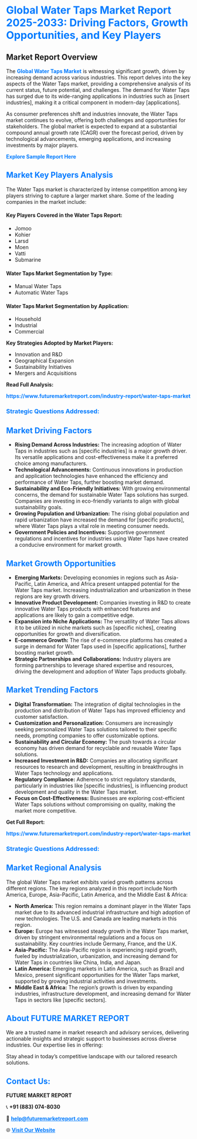 <h1 style="color: #007BFF;">Global Water Taps Market Report 2025-2033: Driving Factors, Growth Opportunities, and Key Players</h1>

<section id="overview">
<h2>Market Report Overview</h2>
<p>The <a href="https://www.futuremarketreport.com/industry-report/water-taps-market" style="color: #007BFF; text-decoration: none;"><strong>Global Water Taps Market</strong></a> is witnessing significant growth, driven by increasing demand across various industries. This report delves into the key aspects of the Water Taps market, providing a comprehensive analysis of its current status, future potential, and challenges. The demand for Water Taps has surged due to its wide-ranging applications in industries such as [insert industries], making it a critical component in modern-day [applications].</p>
<p>As consumer preferences shift and industries innovate, the Water Taps market continues to evolve, offering both challenges and opportunities for stakeholders. The global market is expected to expand at a substantial compound annual growth rate (CAGR) over the forecast period, driven by technological advancements, emerging applications, and increasing investments by major players.</p>
</section>

<section id="overview">
<p><a href="https://www.futuremarketreport.com/request-sample/reportId=88178" style="color: #007BFF; text-decoration: none;"><strong>Explore Sample Report Here</strong></a></p>
</section>

<section id="key-players">
<h2 style="color: #007BFF;">Market Key Players Analysis</h2>
<p>The Water Taps market is characterized by intense competition among key players striving to capture a larger market share. Some of the leading companies in the market include:</p>
<h4>Key Players Covered in the Water Taps Report:</h4>
<ul><li>Jomoo</li><li>Kohier</li><li>Larsd</li><li>Moen</li><li>Vatti</li><li>Submarine</li></ul>
<h4>Water Taps Market Segmentation by Type:</h4>
<ul><li>Manual Water Taps</li><li>Automatic Water Taps</li></ul>

<h4>Water Taps Market Segmentation by Application:</h4>
<ul><li>Household</li><li>Industrial</li><li>Commercial</li></ul>
<p><strong>Key Strategies Adopted by Market Players:</strong></p>
<ul>
<li>Innovation and R&D</li>
<li>Geographical Expansion</li>
<li>Sustainability Initiatives</li>
<li>Mergers and Acquisitions</li>
</ul>
</section>

<section>
<p><strong>Read Full Analysis: </strong></p><a href="https://www.futuremarketreport.com/industry-report/water-taps-market" style="color: #007BFF; text-decoration: none;"><strong>https://www.futuremarketreport.com/industry-report/water-taps-market</strong></a>
<h3 style="color: #007BFF;">Strategic Questions Addressed:</h3>
</section>

<section id="driving-factors">
<h2 style="color: #007BFF;">Market Driving Factors</h2>
<ul>
<li><strong>Rising Demand Across Industries:</strong> The increasing adoption of Water Taps in industries such as [specific industries] is a major growth driver. Its versatile applications and cost-effectiveness make it a preferred choice among manufacturers.</li>
<li><strong>Technological Advancements:</strong> Continuous innovations in production and application technologies have enhanced the efficiency and performance of Water Taps, further boosting market demand.</li>
<li><strong>Sustainability and Eco-Friendly Initiatives:</strong> With growing environmental concerns, the demand for sustainable Water Taps solutions has surged. Companies are investing in eco-friendly variants to align with global sustainability goals.</li>
<li><strong>Growing Population and Urbanization:</strong> The rising global population and rapid urbanization have increased the demand for [specific products], where Water Taps plays a vital role in meeting consumer needs.</li>
<li><strong>Government Policies and Incentives:</strong> Supportive government regulations and incentives for industries using Water Taps have created a conducive environment for market growth.</li>
</ul>
</section>

<section id="growth-opportunities">
<h2 style="color: #007BFF;">Market Growth Opportunities</h2>
<ul>
<li><strong>Emerging Markets:</strong> Developing economies in regions such as Asia-Pacific, Latin America, and Africa present untapped potential for the Water Taps market. Increasing industrialization and urbanization in these regions are key growth drivers.</li>
<li><strong>Innovative Product Development:</strong> Companies investing in R&D to create innovative Water Taps products with enhanced features and applications are likely to gain a competitive edge.</li>
<li><strong>Expansion into Niche Applications:</strong> The versatility of Water Taps allows it to be utilized in niche markets such as [specific niches], creating opportunities for growth and diversification.</li>
<li><strong>E-commerce Growth:</strong> The rise of e-commerce platforms has created a surge in demand for Water Taps used in [specific applications], further boosting market growth.</li>
<li><strong>Strategic Partnerships and Collaborations:</strong> Industry players are forming partnerships to leverage shared expertise and resources, driving the development and adoption of Water Taps products globally.</li>
</ul>
</section>

<section id="trending-factors">
<h2 style="color: #007BFF;">Market Trending Factors</h2>
<ul>
<li><strong>Digital Transformation:</strong> The integration of digital technologies in the production and distribution of Water Taps has improved efficiency and customer satisfaction.</li>
<li><strong>Customization and Personalization:</strong> Consumers are increasingly seeking personalized Water Taps solutions tailored to their specific needs, prompting companies to offer customizable options.</li>
<li><strong>Sustainability and Circular Economy:</strong> The push towards a circular economy has driven demand for recyclable and reusable Water Taps solutions.</li>
<li><strong>Increased Investment in R&D:</strong> Companies are allocating significant resources to research and development, resulting in breakthroughs in Water Taps technology and applications.</li>
<li><strong>Regulatory Compliance:</strong> Adherence to strict regulatory standards, particularly in industries like [specific industries], is influencing product development and quality in the Water Taps market.</li>
<li><strong>Focus on Cost-Effectiveness:</strong> Businesses are exploring cost-efficient Water Taps solutions without compromising on quality, making the market more competitive.</li>
</ul>
</section>

<section>
<p><strong>Get Full Report: </strong></p><a href="https://www.futuremarketreport.com/industry-report/water-taps-market" style="color: #007BFF; text-decoration: none;"><strong>https://www.futuremarketreport.com/industry-report/water-taps-market</strong></a>
<h3 style="color: #007BFF;">Strategic Questions Addressed:</h3>
</section>


<section id="regional-analysis">
<h2 style="color: #007BFF;">Market Regional Analysis</h2>
<p>The global Water Taps market exhibits varied growth patterns across different regions. The key regions analyzed in this report include North America, Europe, Asia-Pacific, Latin America, and the Middle East & Africa:</p>
<ul>
<li><strong>North America:</strong> This region remains a dominant player in the Water Taps market due to its advanced industrial infrastructure and high adoption of new technologies. The U.S. and Canada are leading markets in this region.</li>
<li><strong>Europe:</strong> Europe has witnessed steady growth in the Water Taps market, driven by stringent environmental regulations and a focus on sustainability. Key countries include Germany, France, and the U.K.</li>
<li><strong>Asia-Pacific:</strong> The Asia-Pacific region is experiencing rapid growth, fueled by industrialization, urbanization, and increasing demand for Water Taps in countries like China, India, and Japan.</li>
<li><strong>Latin America:</strong> Emerging markets in Latin America, such as Brazil and Mexico, present significant opportunities for the Water Taps market, supported by growing industrial activities and investments.</li>
<li><strong>Middle East & Africa:</strong> The region’s growth is driven by expanding industries, infrastructure development, and increasing demand for Water Taps in sectors like [specific sectors].</li>
</ul>
</section>

<footer>
<h2 style="color: #007BFF;">About FUTURE MARKET REPORT</h2>
<p>We are a trusted name in market research and advisory services, delivering actionable insights and strategic support to businesses across diverse industries. Our expertise lies in offering:</p>

<p>Stay ahead in today’s competitive landscape with our tailored research solutions.</p>

<h2 style="color: #007BFF;">Contact Us:</h2>
<p><strong>FUTURE MARKET REPORT</strong></p>
<p>📞 <strong>+91 (883) 074-8030</strong></p>
<p>📧 <strong><a href="mailto:help@futuremarketreport.com" style="color: #007BFF;">help@futuremarketreport.com</a></strong></p>
<p>🌐 <strong><a href="https://www.futuremarketreport.com/" style="color: #007BFF;">Visit Our Website</a></strong></p>
</footer>